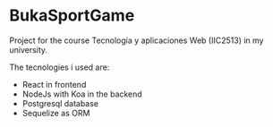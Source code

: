 # BukaSportGame
Project for the course Tecnología y aplicaciones Web (IIC2513) in my university.

The tecnologies i used are:
- React in frontend
- NodeJs with Koa in the backend
- Postgresql database
- Sequelize as ORM
